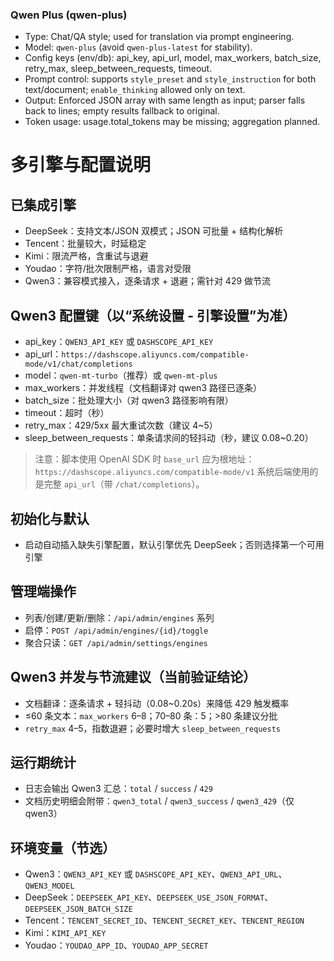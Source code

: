 ### Qwen Plus (qwen-plus)

- Type: Chat/QA style; used for translation via prompt engineering.
- Model: `qwen-plus` (avoid `qwen-plus-latest` for stability).
- Config keys (env/db): api_key, api_url, model, max_workers, batch_size, retry_max, sleep_between_requests, timeout.
- Prompt control: supports `style_preset` and `style_instruction` for both text/document; `enable_thinking` allowed only on text.
- Output: Enforced JSON array with same length as input; parser falls back to lines; empty results fallback to original.
- Token usage: usage.total_tokens may be missing; aggregation planned.

# 多引擎与配置说明

## 已集成引擎
- DeepSeek：支持文本/JSON 双模式；JSON 可批量 + 结构化解析
- Tencent：批量较大，时延稳定
- Kimi：限流严格，含重试与退避
- Youdao：字符/批次限制严格，语言对受限
- Qwen3：兼容模式接入，逐条请求 + 退避；需针对 429 做节流

## Qwen3 配置键（以“系统设置 - 引擎设置”为准）
- api_key：`QWEN3_API_KEY` 或 `DASHSCOPE_API_KEY`
- api_url：`https://dashscope.aliyuncs.com/compatible-mode/v1/chat/completions`
- model：`qwen-mt-turbo`（推荐）或 `qwen-mt-plus`
- max_workers：并发线程（文档翻译对 qwen3 路径已逐条）
- batch_size：批处理大小（对 qwen3 路径影响有限）
- timeout：超时（秒）
- retry_max：429/5xx 最大重试次数（建议 4~5）
- sleep_between_requests：单条请求间的轻抖动（秒，建议 0.08~0.20）

> 注意：脚本使用 OpenAI SDK 时 `base_url` 应为根地址：`https://dashscope.aliyuncs.com/compatible-mode/v1`
> 系统后端使用的是完整 `api_url`（带 `/chat/completions`）。

## 初始化与默认
- 启动自动插入缺失引擎配置，默认引擎优先 DeepSeek；否则选择第一个可用引擎

## 管理端操作
- 列表/创建/更新/删除：`/api/admin/engines` 系列
- 启停：`POST /api/admin/engines/{id}/toggle`
- 聚合只读：`GET /api/admin/settings/engines`

## Qwen3 并发与节流建议（当前验证结论）
- 文档翻译：逐条请求 + 轻抖动（0.08~0.20s）来降低 429 触发概率
- ≤60 条文本：`max_workers` 6–8；70–80 条：5；>80 条建议分批
- `retry_max` 4–5，指数退避；必要时增大 `sleep_between_requests`

## 运行期统计
- 日志会输出 Qwen3 汇总：`total` / `success` / `429`
- 文档历史明细会附带：`qwen3_total` / `qwen3_success` / `qwen3_429`（仅 qwen3）

## 环境变量（节选）
- Qwen3：`QWEN3_API_KEY` 或 `DASHSCOPE_API_KEY`、`QWEN3_API_URL`、`QWEN3_MODEL`
- DeepSeek：`DEEPSEEK_API_KEY`、`DEEPSEEK_USE_JSON_FORMAT`、`DEEPSEEK_JSON_BATCH_SIZE`
- Tencent：`TENCENT_SECRET_ID`、`TENCENT_SECRET_KEY`、`TENCENT_REGION`
- Kimi：`KIMI_API_KEY`
- Youdao：`YOUDAO_APP_ID`、`YOUDAO_APP_SECRET`
